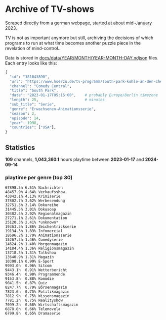 # Archive of TV-shows

Scraped directly from a german webpage, started at about mid-January 2023.

TV is not as important anymore but still, archiving the decisions of which programs to run at what time
becomes another puzzle piece in the revelation of mind-control.. 

Data is stored in [docs/data/YEAR/MONTH/YEAR-MONTH-DAY.ndjson](docs/data/) files. 
Each entry looks like this:

```python
{
  "id": "181043890", 
  "url": "https://www.hoerzu.de/tv-programm/south-park-kohle-an-den-chefkoch/bid_181043890/", 
  "channel": "Comedy Central", 
  "title": "South Park", 
  "date": "2023-01-17T05:15:00",    # probably Europe/Berlin timezone 
  "length": 25,                     # minutes 
  "sub_title": "Serie", 
  "genre": "Erwachsenen-Animationsserie", 
  "season": 2, 
  "episode": 14, 
  "year": 1998, 
  "countries": ["USA"],
}
```

## Statistics

**109** channels, **1,043,360.1** hours playtime between **2023-01-17** and **2024-09-14**


### playtime per genre (top 30)

    67898.5h 6.51% Nachrichten
    48457.9h 4.64% Verkaufsshow
    43042.1h 4.13% Krimiserie
    37802.7h 3.62% Werbesendung
    32751.3h 3.14% Dokureihe
    31445.5h 3.01% Dokusoap
    30482.5h 2.92% Regionalmagazin
    27271.1h 2.61% Dokumentation
    25120.3h 2.41% *unknown*
    19363.5h 1.86% Zeichentrickserie
    19134.3h 1.83% Infomercial
    18696.2h 1.79% Animationsserie
    15267.3h 1.46% Comedyserie
    14624.2h 1.40% Morgenmagazin
    14184.4h 1.36% Religionsmagazin
    13718.3h 1.31% Talkshow
    13640.9h 1.31% Magazin
    10308.1h 0.99% E-Sport
    9993.0h  0.96% Sitcom
    9443.1h  0.91% Wetterbericht
    9346.4h  0.90% Programmende
    9163.8h  0.88% Komödie
    9041.5h  0.87% Quiz
    8247.7h  0.79% Börsenmagazin
    7823.6h  0.75% Politikmagazin
    7812.9h  0.75% Wissensmagazin
    7781.2h  0.75% Realityshow
    7099.2h  0.68% Wirtschaftsmagazin
    6878.8h  0.66% Telenovela
    6799.8h  0.65% Dramaserie
